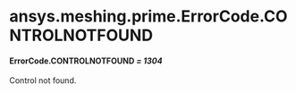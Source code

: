 # ansys.meshing.prime.ErrorCode.CONTROLNOTFOUND



#### ErrorCode.CONTROLNOTFOUND *= 1304*

Control not found.

<!-- !! processed by numpydoc !! -->
